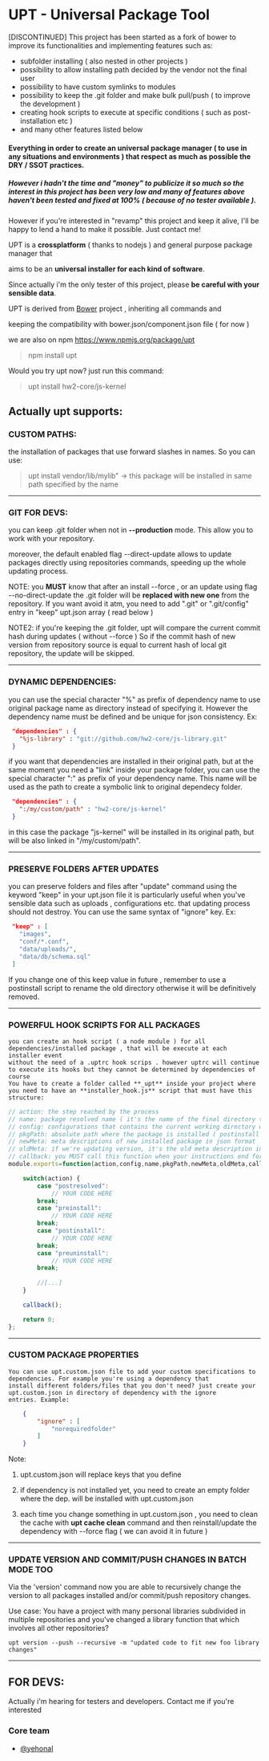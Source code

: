 # UPT - Universal Package Tool

[DISCONTINUED] This project has been started as a fork of bower to improve its functionalities and implementing features such as:

- subfolder installing ( also nested in other projects )
- possibility to allow installing path decided by the vendor not the final user
- possibility to have custom symlinks to modules
- possibility to keep the .git folder and make bulk pull/push ( to improve the development )
- creating hook scripts to execute at specific conditions ( such as post-installation etc )
- and many other features listed below

#### Everything in order to create an universal package manager ( to use in any situations and environments ) that respect  as much as possible the DRY / SSOT practices.

##### However i hadn't the time and "money" to publicize it so much so the interest in this project has been very low and many of features above haven't been tested and fixed at 100% ( because of no tester available ). 

However if you're interested in "revamp" this project and keep it alive, I'll be happy to lend a hand to make it possible. Just contact me!




UPT is a **crossplatform** ( thanks to nodejs ) and general purpose package manager that 

aims to be an **universal installer for each kind of software**.

Since actually i'm the only tester of this project, please **be careful with your sensible data**. 

UPT is derived from [Bower](https://github.com/bower/bower) project , inheriting all commands and

keeping the compatibility with bower.json/component.json file ( for now )

we are also on npm https://www.npmjs.org/package/upt

> npm install upt

Would you try upt now? just run this command:

> upt install hw2-core/js-kernel

## Actually upt supports:

### CUSTOM PATHS: 
  the installation of packages that use forward slashes in names. So you can use:

> upt install vendor/lib/mylib"  -> this package will be installed in same path specified by the name

______

### GIT FOR DEVS: 
  you can keep .git folder when not in **--production** mode. This allow you to work with your repository.

  moreover, the default enabled flag --direct-update allows to update packages directly using repositories commands, 
  speeding up the whole updating process.

NOTE: you **MUST** know that after an install --force , or an update using flag --no-direct-update
the .git folder will be **replaced with new one** from the repository. If you want avoid it atm, you need to add ".git" or ".git/config" entry in
"keep" upt.json array ( read below )

NOTE2: if you're keeping the .git folder, upt will compare the current commit hash during updates ( without --force )
So if the commit hash of new version from repository source is equal to current hash of local git repository, 
the update will be skipped.
______

### DYNAMIC DEPENDENCIES: 
   you can use the special character "%" as prefix of dependency name to use original package name as directory
    instead of specifying it. However the dependency name must be defined and be unique for json consistency.  Ex:

```json
 "dependencies" : {
   "%js-library" : "git://github.com/hw2-core/js-library.git"
 }
```

   if you want that dependencies are installed in their original path, but at the same moment you need a "link" inside
   your package folder, you can use the special character ":" as prefix of your dependency name. This name will be used
   as the path to create a symbolic link to original dependecy folder. 

```json
 "dependencies" : {
   ":/my/custom/path" : "hw2-core/js-kernel"
 }
```

   in this case the package "js-kernel" will be installed in its original path, but will be also linked in "/my/custom/path".

______

### PRESERVE FOLDERS AFTER UPDATES
  you can preserve folders and files after "update" command using the keyword "keep" in your upt.json file
  it is particularly useful when you've sensible data such as uploads , configurations etc. that updating process should
  not destroy. You can use the same syntax of "ignore" key. Ex:

```json
 "keep" : [
   "images",
   "conf/*.conf",
   "data/uploads/",
   "data/db/schema.sql"
 ]
```
If you change one of this keep value in future , remember to use a postinstall script to rename the old directory otherwise it
will be definitively removed.
______

### POWERFUL HOOK SCRIPTS FOR ALL PACKAGES
    you can create an hook script ( a node module ) for all dependencies/installed package , that will be execute at each installer event
    without the need of a .uptrc hook scrips . however uptrc will continue to execute its hooks but they cannot be determined by dependencies of course
    You have to create a folder called **_upt** inside your project where you need to have an **installer_hook.js** script that must have this structure:

```javascript
// action: the step reached by the process
// name: package resolved name ( it's the name of the final directory too)
// config: configurations that contains the current working directory where you're running the process, and other .uptrc / default specifications
// pkgPath: absolute path where the package is installed ( postinstall / preuninstall ) or temp directory ( preinstall / postresolved )
// newMeta: meta descriptions of new installed package in json format
// oldMeta: if we're updating version, it's the old meta description in json format of previous package version.
// callback: you MUST call this function when your instructions end for an ordered execution of hook scripts
module.exports=function(action,config,name,pkgPath,newMeta,oldMeta,callback) {

    switch(action) {
        case "postresolved":
            // YOUR CODE HERE
        break;
        case "preinstall":
            // YOUR CODE HERE
        break;
        case "postinstall":
            // YOUR CODE HERE
        break;
        case "preuninstall":
            // YOUR CODE HERE
        break;
        
        //[...]
    }

    callback();

    return 0;
};
```

______

### CUSTOM PACKAGE PROPERTIES
    You can use upt.custom.json file to add your custom specifications to dependencies. For example you're using a dependency that
    install different folders/files that you don't need? just create your upt.custom.json in directory of dependency with the ignore
    entries. Example:

```json
    {
        "ignore" : [
            "norequiredfolder"
        ]
    }
```
    
Note: 

1. upt.custom.json will replace keys that you define

2. if dependency is not installed yet, you need to create an empty folder where the dep. will be installed with upt.custom.json

3. each time you change something in upt.custom.json , you need to clean the cache with **upt cache clean** command
            and then reinstall/update the dependency with --force flag ( we can avoid it in future )

______

### UPDATE VERSION AND COMMIT/PUSH CHANGES IN BATCH MODE TOO

  Via the 'version' command now you are able to recursively change the version to all packages
  installed and/or commit/push repository changes.

  Use case:
  You have a project with many personal libraries subdivided in multiple repositories
  and you've changed a library function that which involves all other repositories?

    upt version --push --recursive -m "updated code to fit new foo library changes"

______


## FOR DEVS:

Actually i'm hearing for testers and developers. Contact me if you're interested

### Core team

* [@yehonal](https://github.com/yehonal)
